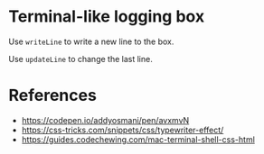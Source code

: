 # Terminal-like logging box

Use `writeLine` to write a new line to the box.

Use `updateLine` to change the last line.

# References

- https://codepen.io/addyosmani/pen/avxmvN
- https://css-tricks.com/snippets/css/typewriter-effect/
- https://guides.codechewing.com/mac-terminal-shell-css-html
